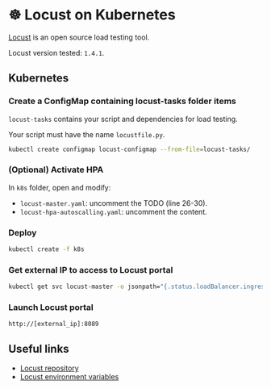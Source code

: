# ☸ Locust on Kubernetes

[Locust](https://locust.io/) is an open source load testing tool.

Locust version tested: `1.4.1`.

## Kubernetes

### Create a ConfigMap containing locust-tasks folder items

`locust-tasks` contains your script and dependencies for load testing.

Your script must have the name `locustfile.py`.

```bash
kubectl create configmap locust-configmap --from-file=locust-tasks/
```
### (Optional) Activate HPA

In `k8s` folder, open and modify: 
- `locust-master.yaml`: uncomment the TODO (line 26-30).
- `locust-hpa-autoscalling.yaml`: uncomment the content.

### Deploy

```bash
kubectl create -f k8s
```

### Get external IP to access to Locust portal 

```bash
kubectl get svc locust-master -o jsonpath="{.status.loadBalancer.ingress[0].ip}"
```

### Launch Locust portal
`http://[external_ip]:8089`

## Useful links

- [Locust repository](https://github.com/locustio/locust)
- [Locust environment variables](https://docs.locust.io/en/stable/configuration.html?#environment-variables)
